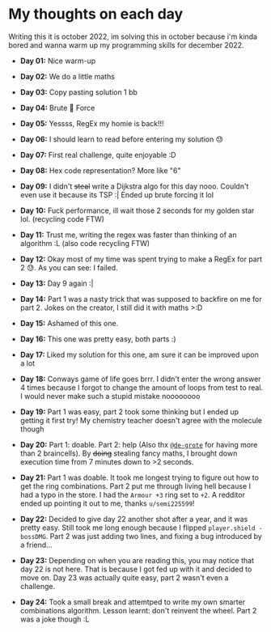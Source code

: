 # My thoughts on each day

Writing this it is october 2022, im solving this in october because i'm kinda bored and wanna warm up my programming skills for december 2022.

- **Day 01:** Nice warm-up

- **Day 02:** We do a little maths

- **Day 03:** Copy pasting solution 1 bb

- **Day 04:** Brute 👏 Force

- **Day 05:** Yessss, RegEx my homie is back!!!

- **Day 06:** I should learn to read before entering my solution 😓

- **Day 07:** First real challenge, quite enjoyable :D

- **Day 08:** Hex code representation? More like "6"

- **Day 09:** I didn't ~~steal~~ write a Dijkstra algo for this day nooo. Couldn't even use it because its TSP :|  Ended up brute forcing it lol

- **Day 10:** Fuck performance, ill wait those 2 seconds for my golden star lol. (recycling code FTW)

- **Day 11:** Trust me, writing the regex was faster than thinking of an algorithm :L (also code recycling FTW)

- **Day 12:** Okay most of my time was spent trying to make a RegEx for part 2 😓. As you can see: I failed.

- **Day 13:** Day 9 again :|

- **Day 14:** Part 1 was a nasty trick that was supposed to backfire on me for part 2. Jokes on the creator, I still did it with maths >:D

- **Day 15:** Ashamed of this one.

- **Day 16:** This one was pretty easy, both parts :)

- **Day 17:** Liked my solution for this one, am sure it can be improved upon a lot

- **Day 18:** Conways game of life goes brrr. I didn't enter the wrong answer 4 times because I forgot to change the amount of loops from test to real. I would never make such a stupid mistake noooooooo

- **Day 19:** Part 1 was easy, part 2 took some thinking but I ended up getting it first try! My chemistry teacher doesn't agree with the molecule though

- **Day 20:** Part 1: doable. Part 2: help (Also thx [`@de-grote`](https://github.com/de-grote/) for having more than 2 braincells). By ~~doing~~ stealing fancy maths, I brought down execution time from 7 minutes down to >2 seconds.

- **Day 21:** Part 1 was doable. It took me longest trying to figure out how to get the ring combinations. Part 2 put me through living hell because I had a typo in the store. I had the `Armour +3` ring set to `+2`. A redditor ended up pointing it out to me, thanks `u/semi225599`! 

- **Day 22:** Decided to give day 22 another shot after a year, and it was pretty easy. Still took me long enough because I flipped `player.shield - bossDMG`. Part 2 was just adding two lines, and fixing a bug introduced by a friend...

- **Day 23:** Depending on when you are reading this, you may notice that day 22 is not here. That is because I got fed up with it and decided to move on. Day 23 was actually quite easy, part 2 wasn't even a challenge.

- **Day 24:** Took a small break and attemtped to write my own smarter combinations algorithm. Lesson learnt: don't reinvent the wheel. Part 2 was a joke though :L